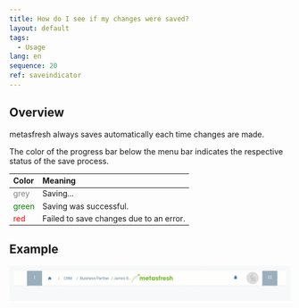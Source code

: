 ```yaml
---
title: How do I see if my changes were saved?
layout: default
tags:
  - Usage
lang: en
sequence: 20
ref: saveindicator
---
```


## Overview
metasfresh always saves automatically each time changes are made.

The color of the progress bar below the menu bar indicates the respective status of the save process.

| Color | Meaning |
| :--- | :--- |
| <span style="color:grey">grey</span> | Saving... |
| <span style="color:green">green</span> | Saving was successful. |
| <span style="color:red">red</span> | Failed to save changes due to an error. |

## Example
![Saving indicator](assets/Saveindicator_EN.gif)
